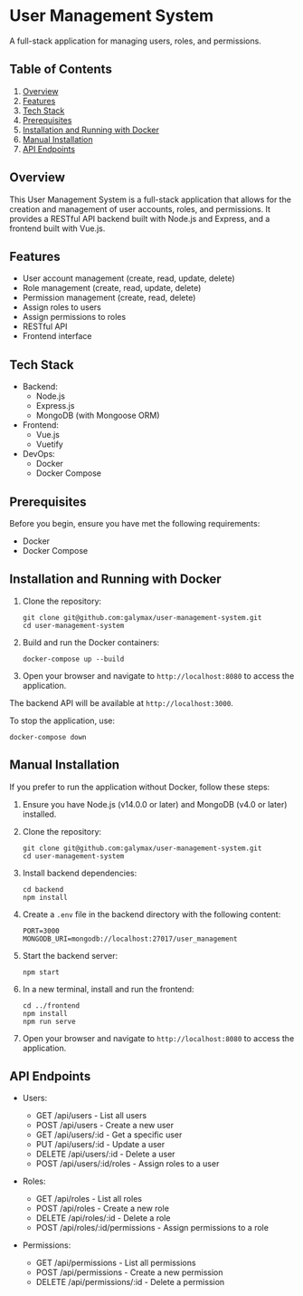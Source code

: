 # User Management System
A full-stack application for managing users, roles, and permissions.

## Table of Contents
1. [Overview](#overview)
2. [Features](#features)
3. [Tech Stack](#tech-stack)
4. [Prerequisites](#prerequisites)
5. [Installation and Running with Docker](#installation-and-running-with-docker)
6. [Manual Installation](#manual-installation)
7. [API Endpoints](#api-endpoints)

## Overview

This User Management System is a full-stack application that allows for the creation and management of user accounts, roles, and permissions. It provides a RESTful API backend built with Node.js and Express, and a frontend built with Vue.js.

## Features

- User account management (create, read, update, delete)
- Role management (create, read, update, delete)
- Permission management (create, read, delete)
- Assign roles to users
- Assign permissions to roles
- RESTful API
- Frontend interface

## Tech Stack

- Backend:
  - Node.js
  - Express.js
  - MongoDB (with Mongoose ORM)
- Frontend:
  - Vue.js
  - Vuetify
- DevOps:
  - Docker
  - Docker Compose

## Prerequisites

Before you begin, ensure you have met the following requirements:
- Docker
- Docker Compose

## Installation and Running with Docker

1. Clone the repository:
   ```
   git clone git@github.com:galymax/user-management-system.git
   cd user-management-system
   ```

2. Build and run the Docker containers:
   ```
   docker-compose up --build
   ```

3. Open your browser and navigate to `http://localhost:8080` to access the application.

The backend API will be available at `http://localhost:3000`.

To stop the application, use:
```
docker-compose down
```

## Manual Installation

If you prefer to run the application without Docker, follow these steps:

1. Ensure you have Node.js (v14.0.0 or later) and MongoDB (v4.0 or later) installed.

2. Clone the repository:
   ```
   git clone git@github.com:galymax/user-management-system.git
   cd user-management-system
   ```

3. Install backend dependencies:
   ```
   cd backend
   npm install
   ```

4. Create a `.env` file in the backend directory with the following content:
   ```
   PORT=3000
   MONGODB_URI=mongodb://localhost:27017/user_management
   ```

5. Start the backend server:
   ```
   npm start
   ```

6. In a new terminal, install and run the frontend:
   ```
   cd ../frontend
   npm install
   npm run serve
   ```

7. Open your browser and navigate to `http://localhost:8080` to access the application.

## API Endpoints

- Users:
  - GET /api/users - List all users
  - POST /api/users - Create a new user
  - GET /api/users/:id - Get a specific user
  - PUT /api/users/:id - Update a user
  - DELETE /api/users/:id - Delete a user
  - POST /api/users/:id/roles - Assign roles to a user

- Roles:
  - GET /api/roles - List all roles
  - POST /api/roles - Create a new role
  - DELETE /api/roles/:id - Delete a role
  - POST /api/roles/:id/permissions - Assign permissions to a role

- Permissions:
  - GET /api/permissions - List all permissions
  - POST /api/permissions - Create a new permission
  - DELETE /api/permissions/:id - Delete a permission
